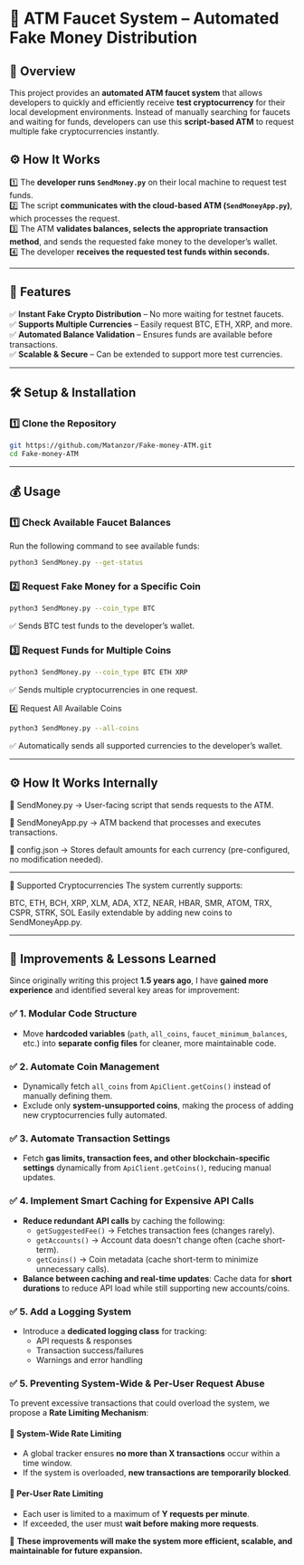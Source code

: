 # 🚀 ATM Faucet System – Automated Fake Money Distribution  

## 📌 Overview  
This project provides an **automated ATM faucet system** that allows developers to quickly and efficiently receive **test cryptocurrency** for their local development environments. Instead of manually searching for faucets and waiting for funds, developers can use this **script-based ATM** to request multiple fake cryptocurrencies instantly.  

## ⚙️ How It Works  
1️⃣ The **developer runs `SendMoney.py`** on their local machine to request test funds.  
2️⃣ The script **communicates with the cloud-based ATM (`SendMoneyApp.py`)**, which processes the request.  
3️⃣ The ATM **validates balances, selects the appropriate transaction method**, and sends the requested fake money to the developer’s wallet.  
4️⃣ The developer **receives the requested test funds within seconds.**  

---

## 🚀 Features  
✅ **Instant Fake Crypto Distribution** – No more waiting for testnet faucets.  
✅ **Supports Multiple Currencies** – Easily request BTC, ETH, XRP, and more.  
✅ **Automated Balance Validation** – Ensures funds are available before transactions.  
✅ **Scalable & Secure** – Can be extended to support more test currencies.  

---

## 🛠️ Setup & Installation  

### 1️⃣ Clone the Repository  
```bash
git https://github.com/Matanzor/Fake-money-ATM.git
cd Fake-money-ATM
```

---

## 💰 Usage

### 1️⃣ Check Available Faucet Balances
Run the following command to see available funds:
```bash
python3 SendMoney.py --get-status
```
### 2️⃣ Request Fake Money for a Specific Coin
```bash
python3 SendMoney.py --coin_type BTC
```
✅ Sends BTC test funds to the developer’s wallet.

### 3️⃣ Request Funds for Multiple Coins
```bash
python3 SendMoney.py --coin_type BTC ETH XRP
```
✅ Sends multiple cryptocurrencies in one request.

4️⃣ Request All Available Coins
```bash
python3 SendMoney.py --all-coins
```
✅ Automatically sends all supported currencies to the developer’s wallet.

---

## ⚙️ How It Works Internally
🔹 SendMoney.py → User-facing script that sends requests to the ATM.

🔹 SendMoneyApp.py → ATM backend that processes and executes transactions.

🔹 config.json → Stores default amounts for each currency (pre-configured, no modification needed).

---

📌 Supported Cryptocurrencies
The system currently supports:

BTC, ETH, BCH, XRP, XLM, ADA, XTZ, NEAR, HBAR, SMR, ATOM, TRX, CSPR, STRK, SOL
Easily extendable by adding new coins to SendMoneyApp.py.

---

## 🔄 Improvements & Lessons Learned  

Since originally writing this project **1.5 years ago**, I have **gained more experience** and identified several key areas for improvement:  

### **✅ 1. Modular Code Structure**  
- Move **hardcoded variables** (`path`, `all_coins`, `faucet_minimum_balances`, etc.) into **separate config files** for cleaner, more maintainable code.  

### **✅ 2. Automate Coin Management**  
- Dynamically fetch `all_coins` from `ApiClient.getCoins()` instead of manually defining them.  
- Exclude only **system-unsupported coins**, making the process of adding new cryptocurrencies fully automated.  

### **✅ 3. Automate Transaction Settings**  
- Fetch **gas limits, transaction fees, and other blockchain-specific settings** dynamically from `ApiClient.getCoins()`, reducing manual updates.  

### **✅ 4. Implement Smart Caching for Expensive API Calls**  
- **Reduce redundant API calls** by caching the following:  
  - `getSuggestedFee()` → Fetches transaction fees (changes rarely).  
  - `getAccounts()` → Account data doesn't change often (cache short-term).  
  - `getCoins()` → Coin metadata (cache short-term to minimize unnecessary calls).  
- **Balance between caching and real-time updates**: Cache data for **short durations** to reduce API load while still supporting new accounts/coins.  

### **✅ 5. Add a Logging System**  
- Introduce a **dedicated logging class** for tracking:  
  - API requests & responses  
  - Transaction success/failures  
  - Warnings and error handling

### **✅ 5. Preventing System-Wide & Per-User Request Abuse**  
To prevent excessive transactions that could overload the system, we propose a **Rate Limiting Mechanism**:
 
#### **🔹 System-Wide Rate Limiting**  
- A global tracker ensures **no more than X transactions** occur within a time window.  
- If the system is overloaded, **new transactions are temporarily blocked**.  

#### **🔹 Per-User Rate Limiting**  
- Each user is limited to a maximum of **Y requests per minute**.  
- If exceeded, the user must **wait before making more requests**.  

📌 **These improvements will make the system more efficient, scalable, and maintainable for future expansion.**  


